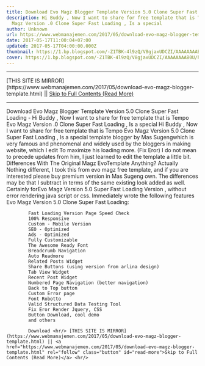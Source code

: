 ```yaml
---
title: Download Evo Magz Blogger Template Version 5.0 Clone Super Fast Loading
description: Hi Buddy , Now I want to share for free template that is Tempo Evo
  Magz Version .0 Clone Super Fast Loading , Is a special
author: Unknown
url: https://www.webmanajemen.com/2017/05/download-evo-magz-blogger-template.html
date: 2017-05-17T11:00:04+07:00
updated: 2017-05-17T04:00:00.000Z
thumbnail: https://1.bp.blogspot.com/-Z1TBK-4l9zQ/V8gjaxUDCZI/AAAAAAAAB0U/hP_YpKpX2HUSmc6EDoJTG-7UYr3xVzIFACLcB/s640/Capture.PNG
cover: https://1.bp.blogspot.com/-Z1TBK-4l9zQ/V8gjaxUDCZI/AAAAAAAAB0U/hP_YpKpX2HUSmc6EDoJTG-7UYr3xVzIFACLcB/s640/Capture.PNG
---
```


<hr/> [THIS SITE IS MIRROR](https://www.webmanajemen.com/2017/05/download-evo-magz-blogger-template.html) || <a href="https://www.webmanajemen.com/2017/05/download-evo-magz-blogger-template.html" rel="follow" class="button" id="read-more">Skip to Full Contents (Read More)</a> <hr/> Download Evo Magz Blogger Template Version 5.0 Clone Super Fast Loading - Hi Buddy , Now I want to share for free template that is Tempo Evo Magz Version .0 Clone Super Fast Loading , Is a special Hi Buddy , Now I want to share for free template that is Tempo Evo Magz         Version 5.0 Clone Super Fast Loading , Is a special template blogger by         Mas Sugengwhich is very famous and phenomenal and widely used by the         bloggers in making website, which I edit To maximize his loading more.         (Fix Eror)         
I do not mean to precede updates from him, I just learned to edit the         template a little bit.         
Differences With The Original Magz EvoTemplate Anything?         
Actually Nothing different, I took this from evo magz free template,         and if you are interested please buy premium version in Mas Sugeng own.         The differences may be that I subtract in terms of the same existing         look added as well. Certainly forEvo Magz Version 5.0 Super Fast         Loading Version , without error rendering java script or css.         
Immediately wrote the following features Evo Magz Version 5.0 Clone         Super Fast Loading:         
                                    





            Fast Loading Version Page Speed ​​Check         
            100% Responsive         
            Custom - Mobile Version         
            SEO - Optimized         
            Ads - Optimized         
            Fully Customizable         
            The Awesome Ready Font         
            Breadcrumb Navigation         
            Auto Readmore         
            Related Posts Widget         
            Share Buttons (using version from arlina design)         
            Tab View Widget         
            Recent Post Widget         
            Numbered Page Navigation (better navigation)         
            Back to Top button         
            Custom Error page         
            Font Robotto         
            Valid Structured Data Testing Tool         
            Fix Eror Render Jquery, CSS         
            Button Download, cool demo         
            and others         

            Download <hr/> [THIS SITE IS MIRROR](https://www.webmanajemen.com/2017/05/download-evo-magz-blogger-template.html) || <a href="https://www.webmanajemen.com/2017/05/download-evo-magz-blogger-template.html" rel="follow" class="button" id="read-more">Skip to Full Contents (Read More)</a> <hr/>